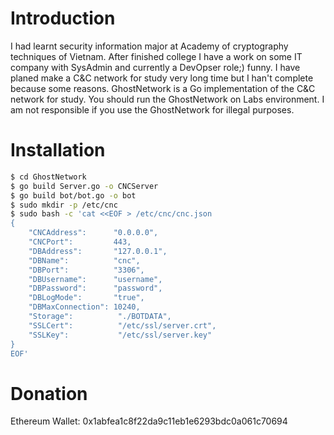 # Introduction

I had learnt security information major at Academy of cryptography techniques of Vietnam. After finished college I have a work on some IT company with SysAdmin and currently a DevOpser role;) funny. I have planed make a C&C network for study
very long time but I han't complete because some reasons. GhostNetwork is a Go implementation of the C&C network for study.
You should run the GhostNetwork on Labs environment. I am not responsible if you use the GhostNetwork for illegal purposes.

# Installation

```bash
$ cd GhostNetwork
$ go build Server.go -o CNCServer
$ go build bot/bot.go -o bot
$ sudo mkdir -p /etc/cnc
$ sudo bash -c 'cat <<EOF > /etc/cnc/cnc.json
{
  	"CNCAddress":      "0.0.0.0",
  	"CNCPort":         443,
  	"DBAddress":       "127.0.0.1",
  	"DBName":          "cnc",
  	"DBPort":          "3306",
  	"DBUsername":      "username",
  	"DBPassword":      "password",
  	"DBLogMode":       "true",
  	"DBMaxConnection": 10240,
  	"Storage":          "./BOTDATA",
  	"SSLCert":          "/etc/ssl/server.crt",
  	"SSLKey":           "/etc/ssl/server.key"
}
EOF'
```

# Donation
Ethereum Wallet: 0x1abfea1c8f22da9c11eb1e6293bdc0a061c70694
